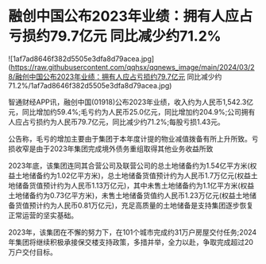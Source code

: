 # 融创中国公布2023年业绩：拥有人应占亏损约79.7亿元 同比减少约71.2%

![1af7ad8646f382d5505e3dfa8d79acea.jpg](https://raw.githubusercontent.com/qqhsx/qqnews_image/main/2024/03/28/融创中国公布2023年业绩：拥有人应占亏损约79.7亿元 同比减少约71.2%/1af7ad8646f382d5505e3dfa8d79acea.jpg)

智通财经APP讯，融创中国(01918)公布2023年业绩，收入约为人民币1,542.3亿元，同比增加约59.4%;毛亏约为人民币25.0亿元，同比增加约204.9%;公司拥有人应占亏损约为人民币79.7亿元，同比减少约71.2%;每股亏损1.43元。

公告称，毛亏的增加主要由于集团于本年度计提的物业减值拨备有所上升所致。亏损收窄是由于2023年集团完成境外债务重组取得其他业务收益所致

2023年底，该集团连同其合营公司及联营公司的总土地储备约为1.54亿平方米(权益土地储备约为1.02亿平方米)，总土地储备货值预计约为人民币1.7万亿元(权益土地储备货值预计约为人民币1.13万亿元)，其中未售土地储备约为1.1亿平方米(权益土地储备约为0.73亿平方米)，未售土地储备货值约人民币1.23万亿元(权益土地储备货值预计约为人民币0.81万亿元)，充足高质量的土地储备是支持集团逐步恢复正常运营的坚实基础。

2023年，该集团在不懈的努力下，在101个城市完成约31万户房屋交付任务;2024年集团将继续积极承接保交楼支持政策，多措并举，全力以赴，争取完成超过20万户交付目标。

